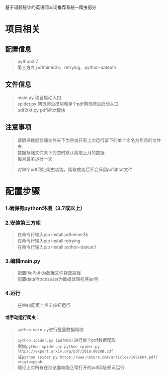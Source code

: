 基于词频统计的英语同义词推荐系统--爬虫部分  
  
# 项目相关  
## 配置信息  
>python3.7  
>第三方库 pdfminer3k、retrying、python-dateutil  

## 文件信息  
>main.py 项目启动入口  
>spider.py 网页爬虫模块和单个pdf网页爬虫启动入口  
>pdf2txt.py pdf转txt模块   

## 注意事项  
>请确保数据存储文件夹下为空或只有上次运行留下的单个命名为年月的文件夹  
>数据存储文件夹下为空时默认爬取上月的数据  
>每月最多运行一次  
>  
>对单个pdf网址爬虫功能，爬取成功后不会保留pdf和txt文件

# 配置步骤  

### 1.确保有python环境（3.7或以上）  
### 2.安装第三方库  
>在命令行输入pip install pdfminer3k  
>在命令行输入pip install retrying  
>在命令行输入pip install python-dateutil  
### 3.编辑main.py  
>配置filePath为数据文件存放路径  
>配置dataProcessJar为数据处理程序jar包  
### 4.运行  
>在Web网页上点击按钮运行  

#### 或手动运行爬虫：
>`python main.py`进行批量数据爬取  
  
>`python spider.py [pdf网址]`进行单个pdf数据爬取  
>例如`python spider.py python spider.py https://export.arxiv.org/pdf/2010.00288.pdf`   
>或`python spider.py https://www.nature.com/articles/1001604.pdf?origin=ppub`  
>理论上对所有在浏览器端能正常打开的pdf网址都可运行  
>

